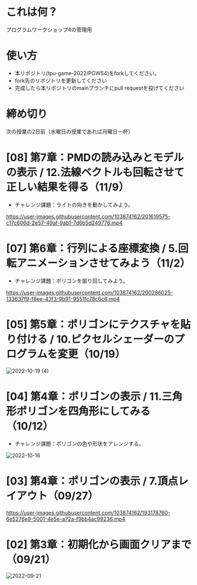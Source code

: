 # これは何？
プログラムワークショップ4の管理用

# 使い方

- 本リポジトリ(tpu-game-2022/PGWS4)をforkしてください。
- fork先のリポジトリを更新してください
- 完成したら本リポジトリのmainブランチにpull requestを投げてください


# 締め切り
次の授業の2日前（水曜日の授業であれば月曜日一杯）  
  
  
  
# [08] 第7章：PMDの読み込みとモデルの表示 / 12.法線ベクトルも回転させて正しい結果を得る（11/9）  
 - チャレンジ課題：ライトの向きを動かしてみよう。  
  
https://user-images.githubusercontent.com/103874162/201619575-c17c606d-2e57-49af-9ab1-7d6b5d249776.mp4
  
  
# [07] 第6章：行列による座標変換 / 5.回転アニメーションさせてみよう（11/2）  
 - チャレンジ課題：ポリゴンを振り回してみよう。  
  
https://user-images.githubusercontent.com/103874162/200286025-133637f9-f8ee-43f3-9b91-9551fc78c6c6.mp4


# [05] 第5章：ポリゴンにテクスチャを貼り付ける / 10.ピクセルシェーダーのプログラムを変更（10/19）

![2022-10-19 (4)](https://user-images.githubusercontent.com/103874162/197328495-7d9f640f-dfd7-4415-83ab-39f513263c35.png)  


# [04] 第4章：ポリゴンの表示 / 11.三角形ポリゴンを四角形にしてみる（10/12）
 - チャレンジ課題：ポリゴンの色や形状をアレンジする。

![2022-10-16](https://user-images.githubusercontent.com/103874162/196028569-5e48e1d3-e642-428f-bd1d-dc7bd855c21e.png)  


# [03] 第4章：ポリゴンの表示 / 7.頂点レイアウト（09/27）

https://user-images.githubusercontent.com/103874162/193178760-6e5276e9-5001-4e5e-a72a-f9bb4ac99236.mp4  


# [02] 第3章：初期化から画面クリアまで（09/21）

![2022-09-21](https://user-images.githubusercontent.com/103874162/191472908-105389c0-634a-4ee4-9f90-0442512c53e0.png)  
